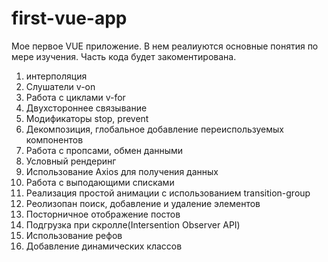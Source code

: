 # first-vue-app

Мое первое VUE приложение.
В нем  реалиуются основные понятия по мере изучения.
Часть кода будет закоментирована.

1. интерполяция
2. Слушатели v-on
3. Работа с циклами v-for
4. Двухстороннее связывание
5. Модификаторы stop, prevent
6. Декомпозиция, глобальное добавление переиспользуемых компонентов
7. Работа с пропсами, обмен данными
8. Условный рендеринг
9. Использование Axios для получения данных
10. Работа с выподающими списками
11. Реализация простой анимации с использованием transition-group
12. Реолизопан поиск, добавление и удаление элементов
13. Посторничное отображение постов
14. Подгрузка при скролле(Intersention Observer API)
15. Использование рефов
16. Добавление динамических классов